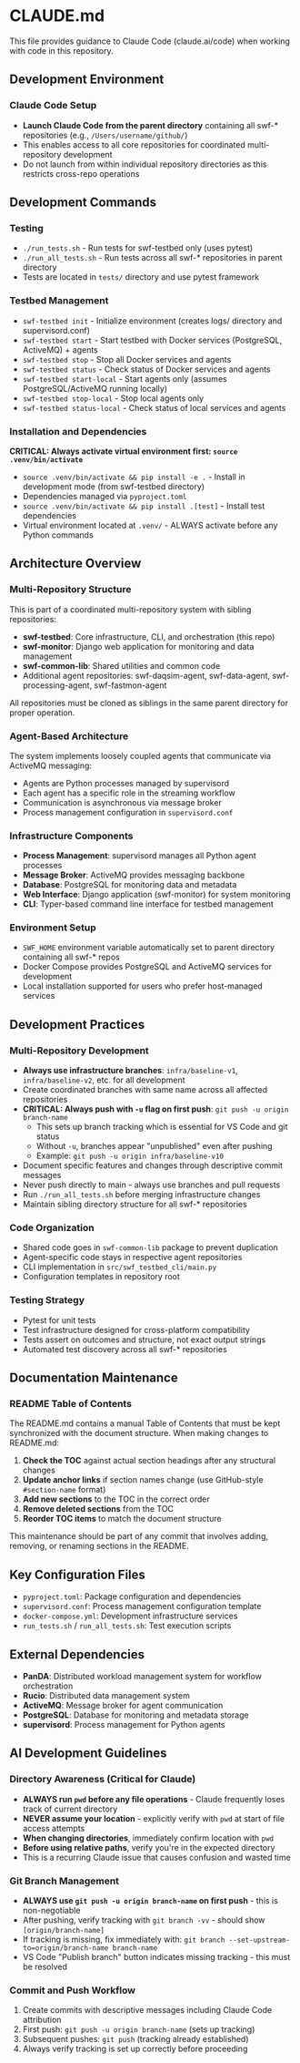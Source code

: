 # CLAUDE.md

This file provides guidance to Claude Code (claude.ai/code) when working with code in this repository.

## Development Environment

### Claude Code Setup
- **Launch Claude Code from the parent directory** containing all swf-* repositories (e.g., `/Users/username/github/`)
- This enables access to all core repositories for coordinated multi-repository development
- Do not launch from within individual repository directories as this restricts cross-repo operations

## Development Commands

### Testing
- `./run_tests.sh` - Run tests for swf-testbed only (uses pytest)
- `./run_all_tests.sh` - Run tests across all swf-* repositories in parent directory
- Tests are located in `tests/` directory and use pytest framework

### Testbed Management
- `swf-testbed init` - Initialize environment (creates logs/ directory and supervisord.conf)
- `swf-testbed start` - Start testbed with Docker services (PostgreSQL, ActiveMQ) + agents
- `swf-testbed stop` - Stop all Docker services and agents
- `swf-testbed status` - Check status of Docker services and agents
- `swf-testbed start-local` - Start agents only (assumes PostgreSQL/ActiveMQ running locally)
- `swf-testbed stop-local` - Stop local agents only
- `swf-testbed status-local` - Check status of local services and agents

### Installation and Dependencies
**CRITICAL: Always activate virtual environment first: `source .venv/bin/activate`**
- `source .venv/bin/activate && pip install -e .` - Install in development mode (from swf-testbed directory)
- Dependencies managed via `pyproject.toml`
- `source .venv/bin/activate && pip install .[test]` - Install test dependencies
- Virtual environment located at `.venv/` - ALWAYS activate before any Python commands

## Architecture Overview

### Multi-Repository Structure
This is part of a coordinated multi-repository system with sibling repositories:
- **swf-testbed**: Core infrastructure, CLI, and orchestration (this repo)
- **swf-monitor**: Django web application for monitoring and data management
- **swf-common-lib**: Shared utilities and common code
- Additional agent repositories: swf-daqsim-agent, swf-data-agent, swf-processing-agent, swf-fastmon-agent

All repositories must be cloned as siblings in the same parent directory for proper operation.

### Agent-Based Architecture
The system implements loosely coupled agents that communicate via ActiveMQ messaging:
- Agents are Python processes managed by supervisord
- Each agent has a specific role in the streaming workflow
- Communication is asynchronous via message broker
- Process management configuration in `supervisord.conf`

### Infrastructure Components
- **Process Management**: supervisord manages all Python agent processes
- **Message Broker**: ActiveMQ provides messaging backbone
- **Database**: PostgreSQL for monitoring data and metadata
- **Web Interface**: Django application (swf-monitor) for system monitoring
- **CLI**: Typer-based command line interface for testbed management

### Environment Setup
- `SWF_HOME` environment variable automatically set to parent directory containing all swf-* repos
- Docker Compose provides PostgreSQL and ActiveMQ services for development
- Local installation supported for users who prefer host-managed services

## Development Practices

### Multi-Repository Development
- **Always use infrastructure branches**: `infra/baseline-v1`, `infra/baseline-v2`, etc. for all development
- Create coordinated branches with same name across all affected repositories
- **CRITICAL: Always push with `-u` flag on first push**: `git push -u origin branch-name`
  - This sets up branch tracking which is essential for VS Code and git status
  - Without `-u`, branches appear "unpublished" even after pushing
  - Example: `git push -u origin infra/baseline-v10`
- Document specific features and changes through descriptive commit messages
- Never push directly to main - always use branches and pull requests
- Run `./run_all_tests.sh` before merging infrastructure changes
- Maintain sibling directory structure for all swf-* repositories

### Code Organization
- Shared code goes in `swf-common-lib` package to prevent duplication
- Agent-specific code stays in respective agent repositories
- CLI implementation in `src/swf_testbed_cli/main.py`
- Configuration templates in repository root

### Testing Strategy
- Pytest for unit tests
- Test infrastructure designed for cross-platform compatibility
- Tests assert on outcomes and structure, not exact output strings
- Automated test discovery across all swf-* repositories

## Documentation Maintenance

### README Table of Contents
The README.md contains a manual Table of Contents that must be kept synchronized with the document structure. When making changes to README.md:

1. **Check the TOC** against actual section headings after any structural changes
2. **Update anchor links** if section names change (use GitHub-style `#section-name` format)
3. **Add new sections** to the TOC in the correct order
4. **Remove deleted sections** from the TOC
5. **Reorder TOC items** to match the document structure

This maintenance should be part of any commit that involves adding, removing, or renaming sections in the README.

## Key Configuration Files

- `pyproject.toml`: Package configuration and dependencies
- `supervisord.conf`: Process management configuration template
- `docker-compose.yml`: Development infrastructure services
- `run_tests.sh` / `run_all_tests.sh`: Test execution scripts

## External Dependencies

- **PanDA**: Distributed workload management system for workflow orchestration
- **Rucio**: Distributed data management system
- **ActiveMQ**: Message broker for agent communication
- **PostgreSQL**: Database for monitoring and metadata storage
- **supervisord**: Process management for Python agents

## AI Development Guidelines

### Directory Awareness (Critical for Claude)
- **ALWAYS run `pwd` before any file operations** - Claude frequently loses track of current directory
- **NEVER assume your location** - explicitly verify with `pwd` at start of file access attempts
- **When changing directories**, immediately confirm location with `pwd`
- **Before using relative paths**, verify you're in the expected directory
- This is a recurring Claude issue that causes confusion and wasted time

### Git Branch Management
- **ALWAYS use `git push -u origin branch-name` on first push** - this is non-negotiable
- After pushing, verify tracking with `git branch -vv` - should show `[origin/branch-name]`
- If tracking is missing, fix immediately with: `git branch --set-upstream-to=origin/branch-name branch-name`
- VS Code "Publish branch" button indicates missing tracking - this must be resolved

### Commit and Push Workflow
1. Create commits with descriptive messages including Claude Code attribution
2. First push: `git push -u origin branch-name` (sets up tracking)
3. Subsequent pushes: `git push` (tracking already established)
4. Always verify tracking is set up correctly before proceeding